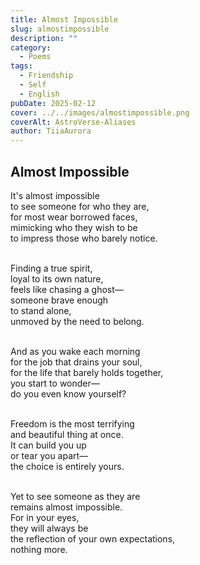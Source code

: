 ```yaml
---
title: Almost Impossible
slug: almostimpossible
description: ""
category:
  - Poems
tags:
  - Friendship
  - Self
  - English
pubDate: 2025-02-12
cover: ../../images/almostimpossible.png
coverAlt: AstroVerse-Aliases
author: TiiaAurora
---
```


## Almost Impossible<br>

It's almost impossible<br>
to see someone for who they are,<br>
for most wear borrowed faces,<br>
mimicking who they wish to be<br>
to impress those who barely notice.<br><br>

Finding a true spirit,<br>
loyal to its own nature,<br>
feels like chasing a ghost—<br>
someone brave enough<br>
to stand alone,<br>
unmoved by the need to belong.<br><br>

And as you wake each morning<br>
for the job that drains your soul,<br>
for the life that barely holds together,<br>
you start to wonder—<br>
do you even know yourself?<br><br>

Freedom is the most terrifying<br>
and beautiful thing at once.<br>
It can build you up<br>
or tear you apart—<br>
the choice is entirely yours.<br><br>

Yet to see someone as they are<br>
remains almost impossible.<br>
For in your eyes,<br>
they will always be<br>
the reflection of your own expectations,<br>
nothing more.<br>
